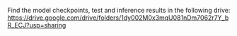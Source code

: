Find the model checkpoints, test and inference results in the following drive:
https://drive.google.com/drive/folders/1dy002M0x3mqU081nDm7062r7Y_bR_ECJ?usp=sharing
